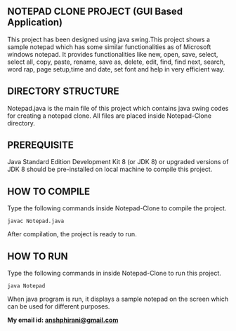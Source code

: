 ## NOTEPAD CLONE PROJECT (GUI Based Application)

This project has been designed using java swing.This project shows a sample notepad which has some similar functionalities as of Microsoft windows notepad. It provides functionalities like new, open, save, select, select all, copy, paste, rename, save as, delete, edit, find, find next, search, word rap, page setup,time and date, set font and help in very efficient way.

## DIRECTORY STRUCTURE

Notepad.java is the main file of this project which contains java swing codes for creating a notepad clone. All files are placed inside
Notepad-Clone directory.

## PREREQUISITE

Java Standard Edition Development Kit 8 (or JDK 8) or upgraded versions of JDK 8 should be pre-installed on local machine to compile this project.

## HOW TO COMPILE
Type the following commands inside Notepad-Clone to compile the project.
```
javac Notepad.java
```
After compilation, the project is ready to run.

## HOW TO RUN
Type the following commands in inside Notepad-Clone to run this project.
```
java Notepad
```
When java program is run, it displays a sample notepad on the screen which can be used for different purposes. 

**My email id: <anshphirani@gmail.com>**
